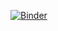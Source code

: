 [![Binder](https://mybinder.org/badge_logo.svg)](https://mybinder.org/v2/gh/SergioHdezG/TallerSegmentacionMUVA/HEAD)
